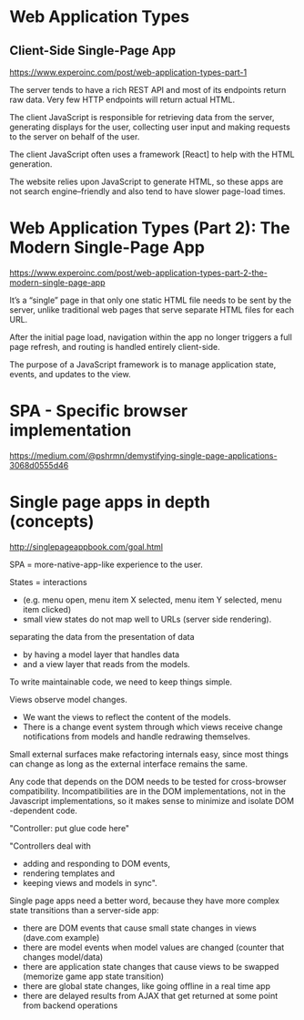# Web Application Types
## Client-Side Single-Page App
https://www.experoinc.com/post/web-application-types-part-1

The server tends to have a rich REST API and most of its endpoints return raw data. Very few HTTP endpoints will return actual HTML.

The client JavaScript is responsible for retrieving data from the server, generating displays for the user, collecting user input and making requests to the server on behalf of the user.
 
The client JavaScript often uses a framework [React] to help with the HTML generation.

The website relies upon JavaScript to generate HTML, so these apps are not search engine–friendly and also tend to have slower page-load times.

# Web Application Types (Part 2): The Modern Single-Page App
https://www.experoinc.com/post/web-application-types-part-2-the-modern-single-page-app

It’s a “single” page in that only one static HTML file needs to be sent by the server, unlike traditional web pages that serve separate HTML files for each URL.

After the initial page load, navigation within the app no longer triggers a full page refresh, and routing is handled entirely client-side.

The purpose of a JavaScript framework is to manage application state, events, and updates to the view.

# SPA - Specific browser implementation
https://medium.com/@pshrmn/demystifying-single-page-applications-3068d0555d46


# Single page apps in depth (concepts)
http://singlepageappbook.com/goal.html

SPA = more-native-app-like experience to the user.

States = interactions 
* (e.g. menu open, menu item X selected, menu item Y selected, menu item clicked)
* small view states do not map well to URLs (server side rendering).

separating the data from the presentation of data 
* by having a model layer that handles data
* and a view layer that reads from the models.

To write maintainable code, we need to keep things simple. 

Views observe model changes. 
* We want the views to reflect the content of the models. 
* There is a change event system through which views receive change notifications from models and handle redrawing themselves.

Small external surfaces make refactoring internals easy, since most things can change as long as the external interface remains the same.

Any code that depends on the DOM needs to be tested for cross-browser compatibility. Incompatibilities are in the DOM implementations, not in the Javascript implementations, so it makes sense to minimize and isolate DOM -dependent code.

"Controller: put glue code here"

"Controllers deal with  
* adding and responding to DOM events, 
* rendering templates and 
* keeping views and models in sync".

Single page apps need a better word, because they have more complex state transitions than a server-side app:

* there are DOM events that cause small state changes in views (dave.com example)
* there are model events when model values are changed (counter that changes model/data)
* there are application state changes that cause views to be swapped (memorize game app state transition)
* there are global state changes, like going offline in a real time app
* there are delayed results from AJAX that get returned at some point from backend operations
